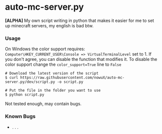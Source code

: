 # auto-mc-server.py

**[ALPHA]** My own script writing in python that makes it easier for me to set up minecraft servers, my english is bad
btw.

### Usage

On Windows the color support requires: `Computer\HKEY_CURRENT_USER\Console => VirtualTerminalLevel` set to 1.
If you don't agree, you can disable the function that modifies it. To disable the color support change
the `color_support=True` line to `False`

```shell
# Download the latest version of the script
$ curl https://raw.githubusercontent.com/nowuX/auto-mc-server.py/dev/script.py -o script.py

# Put the file in the folder you want to use
$ python script.py
```

Not tested enough, may contain bugs.

### Known Bugs

- . . .